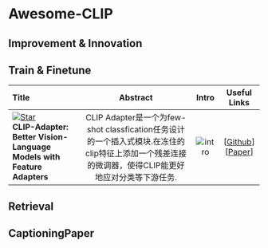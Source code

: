 # Awesome-CLIP


## Improvement & Innovation





## Train & Finetune

| Title | Abstract | Intro | Useful Links |
|:----| :---:| :----: | :---:|
| [![Star](https://img.shields.io/github/stars/gaopengcuhk/CLIP-Adapter.svg?style=social&label=Star)](https://github.com/gaopengcuhk/CLIP-Adapter) <br> **CLIP-Adapter: Better Vision-Language Models with Feature Adapters** | CLIP Adapter是一个为few-shot classfication任务设计的一个插入式模块.在冻住的clip特征上添加一个残差连接的微调器，使得CLIP能更好地应对分类等下游任务.|![intro](https://github.com/facebookresearch/segment-anything/blob/main/assets/masks2.jpg?raw=true) | [[Github](https://github.com/gaopengcuhk/CLIP-Adapter)] <br> [[Paper](https://arxiv.org/pdf/2110.04544)] |

## Retrieval

## CaptioningPaper

##


